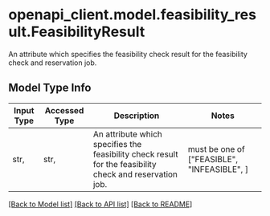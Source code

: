 # openapi_client.model.feasibility_result.FeasibilityResult

An attribute which specifies the feasibility check result for the feasibility check and reservation job.

## Model Type Info
Input Type | Accessed Type | Description | Notes
------------ | ------------- | ------------- | -------------
str,  | str,  | An attribute which specifies the feasibility check result for the feasibility check and reservation job. | must be one of ["FEASIBLE", "INFEASIBLE", ] 

[[Back to Model list]](../../README.md#documentation-for-models) [[Back to API list]](../../README.md#documentation-for-api-endpoints) [[Back to README]](../../README.md)

